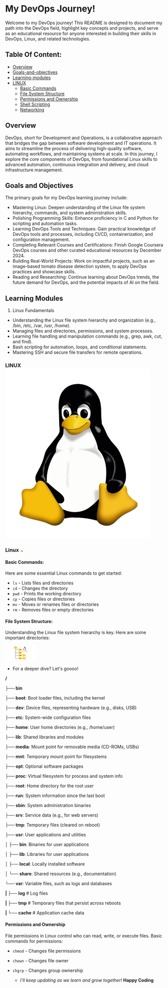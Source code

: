 
# My DevOps Journey!
Welcome to my DevOps journey! This README is designed to document my path into the DevOps field, highlight key concepts and projects, and serve as an educational resource for anyone interested in building their skills in DevOps, Linux, and related technologies.

## Table Of Content:

- [Overview](#overview)
- [Goals-and-objectives](#goals-and-objectives)
- [Learning-modules](#learning-modules)
- [LINUX](#linux)
  -  [Basic Commands](#basic-commands)
  -  [File System Structure](#file-system-structure)
  -  [Permissions and Ownership](#permissions-and-ownership)
  -  [Shell Scripting](#shell-scripting)
  -  [Networking](#networking)


## Overview
DevOps, short for Development and Operations, is a collaborative approach that bridges the gap between software development and IT operations. It aims to streamline the process of delivering high-quality software, automating workflows, and maintaining systems at scale. In this journey, I explore the core components of DevOps, from foundational Linux skills to advanced automation, continuous integration and delivery, and cloud infrastructure management.

## Goals and Objectives
The primary goals for my DevOps learning journey include:

- Mastering Linux: Deepen understanding of the Linux file system hierarchy, commands, and system administration skills.
- Polishing Programming Skills: Enhance proficiency in C and Python for scripting and automation tasks.
- Learning DevOps Tools and Techniques: Gain practical knowledge of DevOps tools and processes, including CI/CD, containerization, and configuration management.
- Completing Relevant Courses and Certifications: Finish Google Coursera DevOps courses and other curated educational resources by December 2024.
- Building Real-World Projects: Work on impactful projects, such as an image-based tomato disease detection system, to apply DevOps practices and showcase skills.
- Reading and Researching: Continue learning about DevOps trends, the future demand for DevOps, and the potential impacts of AI on the field.
## Learning Modules
1. Linux Fundamentals

- Understanding the Linux file system hierarchy and organization (e.g., /bin, /etc, /var, /usr, /home).
- Managing files and directories, permissions, and system processes.
- Learning file handling and manipulation commands (e.g., grep, awk, cut, and find).
- Bash scripting for automation, loops, and conditional statements.
- Mastering SSH and secure file transfers for remote operations.


### LINUX ![Linux Logo](./images/linuxlogo.png)


### Linux <img src="./images/linuxlogo.png" alt="Linux Logo" width="10" height="5">

#### Basic Commands:

Here are some essential Linux commands to get started:
- `ls` - Lists files and directories
- `cd` - Changes the directory
- `pwd` - Prints the working directory
- `cp` - Copies files or directories
- `mv` - Moves or renames files or directories
- `rm` - Removes files or empty directories


#### File System Structure:

Understanding the Linux file system hierarchy is key. Here are some important directories:


<img src="./images/hierarchy.png" alt="Hierarchy" width="100">


- For a deeper dive? Let's goooo!

**/**


**├── bin**


**├── boot**: Boot loader files, including the kernel


**├── dev**: Device files, representing hardware (e.g., disks, USB)


**├── etc**: System-wide configuration files


**├── home**: User home directories (e.g., /home/user)


**├── lib**: Shared libraries and modules


**├── media**: Mount point for removable media (CD-ROMs, USBs)


**├── mnt**: Temporary mount point for filesystems


**├── opt**: Optional software packages


**├── proc**: Virtual filesystem for process and system info


**├── root**: Home directory for the root user


**├── run**: System information since the last boot


**├── sbin**: System administration binaries


**├── srv**: Service data (e.g., for web servers)


**├── tmp**: Temporary files (cleared on reboot)


**├── usr**: User applications and utilities


**│         ├── bin**: Binaries for user applications


**│         ├── lib**: Libraries for user applications


**│         ├── local**: Locally installed software


**│         └── share**: Shared resources (e.g., documentation)


**└── var**: Variable files, such as logs and databases


**|            ├── log**             # Log files


**|            ├── tmp**             # Temporary files that persist across reboots


**|            └── cache**           # Application cache data



#### Permissions and Ownership

File permissions in Linux control who can read, write, or execute files. 
Basic commands for permissions:
- `chmod` - Changes file permissions
- `chown` - Changes file owner
- `chgrp` - Changes group ownership



    - <em> I'll keep updating as we learn and grow together!</em> <strong>Happy Coding</strong>